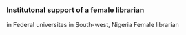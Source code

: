 ### Institutonal support of a female librarian 
in Federal universites in South-west, Nigeria
Female librarian
